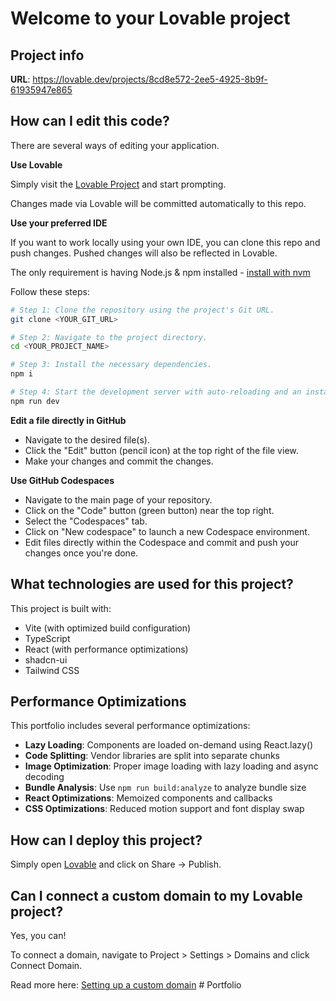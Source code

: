 # Welcome to your Lovable project

## Project info

**URL**: https://lovable.dev/projects/8cd8e572-2ee5-4925-8b9f-61935947e865

## How can I edit this code?

There are several ways of editing your application.

**Use Lovable**

Simply visit the [Lovable Project](https://lovable.dev/projects/8cd8e572-2ee5-4925-8b9f-61935947e865) and start prompting.

Changes made via Lovable will be committed automatically to this repo.

**Use your preferred IDE**

If you want to work locally using your own IDE, you can clone this repo and push changes. Pushed changes will also be reflected in Lovable.

The only requirement is having Node.js & npm installed - [install with nvm](https://github.com/nvm-sh/nvm#installing-and-updating)

Follow these steps:

```sh
# Step 1: Clone the repository using the project's Git URL.
git clone <YOUR_GIT_URL>

# Step 2: Navigate to the project directory.
cd <YOUR_PROJECT_NAME>

# Step 3: Install the necessary dependencies.
npm i

# Step 4: Start the development server with auto-reloading and an instant preview.
npm run dev
```

**Edit a file directly in GitHub**

- Navigate to the desired file(s).
- Click the "Edit" button (pencil icon) at the top right of the file view.
- Make your changes and commit the changes.

**Use GitHub Codespaces**

- Navigate to the main page of your repository.
- Click on the "Code" button (green button) near the top right.
- Select the "Codespaces" tab.
- Click on "New codespace" to launch a new Codespace environment.
- Edit files directly within the Codespace and commit and push your changes once you're done.

## What technologies are used for this project?

This project is built with:

- Vite (with optimized build configuration)
- TypeScript
- React (with performance optimizations)
- shadcn-ui
- Tailwind CSS

## Performance Optimizations

This portfolio includes several performance optimizations:

- **Lazy Loading**: Components are loaded on-demand using React.lazy()
- **Code Splitting**: Vendor libraries are split into separate chunks
- **Image Optimization**: Proper image loading with lazy loading and async decoding
- **Bundle Analysis**: Use `npm run build:analyze` to analyze bundle size
- **React Optimizations**: Memoized components and callbacks
- **CSS Optimizations**: Reduced motion support and font display swap

## How can I deploy this project?

Simply open [Lovable](https://lovable.dev/projects/8cd8e572-2ee5-4925-8b9f-61935947e865) and click on Share -> Publish.

## Can I connect a custom domain to my Lovable project?

Yes, you can!

To connect a domain, navigate to Project > Settings > Domains and click Connect Domain.

Read more here: [Setting up a custom domain](https://docs.lovable.dev/features/custom-domain#custom-domain)
#   P o r t f o l i o  
 